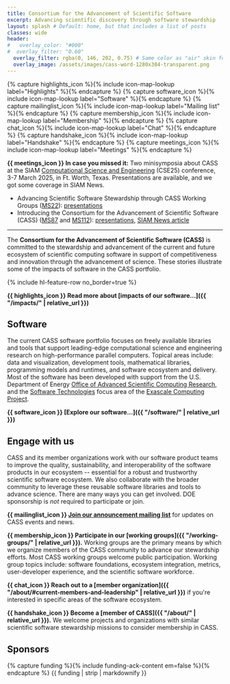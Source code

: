```yaml
---
title: Consortium for the Advancement of Scientific Software
excerpt: Advancing scientific discovery through software stewardship
layout: splash # Default: home, but that includes a list of posts
classes: wide
header:
#   overlay_color: "#000"
#  overlay_filter: "0.60"
  overlay_filter: rgba(0, 146, 202, 0.75) # Same color as "air" skin footer
  overlay_image: /assets/images/cass-word-1280x384-transparent.png
---
```

{% capture highlights_icon %}{% include icon-map-lookup label="Highlights" %}{% endcapture %}
{% capture software_icon %}{% include icon-map-lookup label="Software" %}{% endcapture %}
{% capture mailinglist_icon %}{% include icon-map-lookup label="Mailing list" %}{% endcapture %}
{% capture membership_icon %}{% include icon-map-lookup label="Membership" %}{% endcapture %}
{% capture chat_icon %}{% include icon-map-lookup label="Chat" %}{% endcapture %}
{% capture handshake_icon %}{% include icon-map-lookup label="Handshake" %}{% endcapture %}
{% capture meetings_icon %}{% include icon-map-lookup label="Meetings" %}{% endcapture %}


**{{ meetings_icon }} In case you missed it:** Two minisymposia about CASS at the SIAM [Computational Science and Engineering](https://www.siam.org/conferences-events/siam-conferences/cse25/) (CSE25) conference, 3-7 March 2025, in Ft. Worth, Texas.  Presentations are available, and we got some coverage in SIAM News.

* Advancing Scientific Software Stewardship through CASS Working Groups ([MS22](https://meetings.siam.org/sess/dsp_programsess.cfm?SESSIONCODE=82308)): [presentations](https://doi.org/10.6084/m9.figshare.c.7699283)
* Introducing the Consortium for the Advancement of Scientific Software (CASS) ([MS87](https://meetings.siam.org/sess/dsp_programsess.cfm?SESSIONCODE=82327) and [MS112](https://meetings.siam.org/sess/dsp_programsess.cfm?SESSIONCODE=82328)): [presentations](https://doi.org/10.6084/m9.figshare.c.7699772), [SIAM News article](https://www.siam.org/publications/siam-news/articles/introducing-the-consortium-for-the-advancement-of-scientific-software/)

---

The **Consortium for the Advancement of Scientific Software (CASS)** is committed to the stewardship and advancement of the current and future ecosystem of scientific computing software in support of competitiveness and innovation through the advancement of science. These stories illustrate some of the impacts of software in the CASS portfolio.

{% include hl-feature-row no_border=true %}

**{{ highlights_icon }} Read more about [impacts of our software...]({{ "/impacts/" | relative_url }})**

## Software

The current CASS software portfolio focuses on freely available libraries and tools that support leading-edge computational science and engineering research on high-performance parallel computers. Topical areas include: data and visualization, development tools, mathematical libraries, programming models and runtimes, and software ecosystem and delivery. Most of the software has been developed with support from the U.S. Department of Energy [Office of Advanced Scientific Computing Research](https://www.energy.gov/science/ascr/advanced-scientific-computing-research), and the [Software Technologies](https://www.exascaleproject.org/research/#software) focus area of the [Exascale Computing Project](https://www.exascaleproject.org/).

**{{ software_icon }} [Explore our software...]({{ "/software/" | relative_url }})**

## Engage with us

CASS and its member organizations work with our software product teams to improve the quality, sustainability, and interoperability of the software products in our ecosystem -- essential for a robust and trustworthy scientific software ecosystem.  We also collaborate with the broader community to leverage these reusable software libraries and tools to advance science. There are many ways you can get involved. DOE sponsorship is *not* required to participate or join.

**{{ mailinglist_icon }} [Join our announcement mailing list](http://eepurl.com/iRiSnY)** for updates on CASS events and news.

**{{ membership_icon }} Participate in our [working groups]({{ "/working-groups/" | relative_url }}).** Working groups are the primary means by which we organize members of the CASS community to advance our stewardship efforts. Most CASS working groups welcome public participation.  Working group topics include: software foundations, ecosystem integration, metrics, user-developer experience, and the scientific software workforce.

**{{ chat_icon }} Reach out to a [member organization]({{ "/about/#current-members-and-leadership" | relative_url }})** if you're interested in specific areas of the software ecosystem.

**{{ handshake_icon }} Become a [member of CASS]({{ "/about/" | relative_url }}).** We welcome projects and organizations with similar scientific software stewardship missions to consider membership in CASS.

## Sponsors
{% capture funding %}{% include funding-ack-content em=false %}{% endcapture %}
{{ funding | strip | markdownify }}